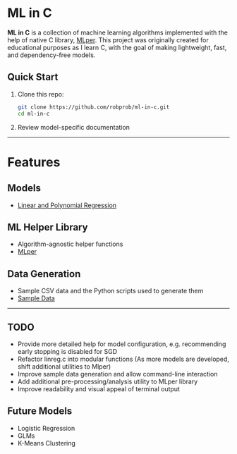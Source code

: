 # ML in C
**ML in C** is a collection of machine learning algorithms implemented with the help of native C library, [MLper](https://github.com/robprob/ml-in-c/tree/main/mlper). This project was originally created for educational purposes as I learn C, with the goal of making lightweight, fast, and dependency-free models.

## Quick Start
1. Clone this repo:
   ```bash
   git clone https://github.com/robprob/ml-in-c.git
   cd ml-in-c
   ```
2. Review model-specific documentation

---
# Features
## Models
- [Linear and Polynomial Regression](https://github.com/robprob/ml-in-c/tree/main/linear-regression)
## ML Helper Library
- Algorithm-agnostic helper functions
- [MLper](https://github.com/robprob/ml-in-c/tree/main/mlper)
## Data Generation
- Sample CSV data and the Python scripts used to generate them
- [Sample Data](https://github.com/robprob/ml-in-c/tree/main/sample-data)

---
## TODO
- Provide more detailed help for model configuration, e.g. recommending early stopping is disabled for SGD
- Refactor linreg.c into modular functions (As more models are developed, shift additional utilities to Mlper)
- Improve sample data generation and allow command-line interaction
- Add additional pre-processing/analysis utility to MLper library
- Improve readability and visual appeal of terminal output

## Future Models
- Logistic Regression
- GLMs
- K-Means Clustering
